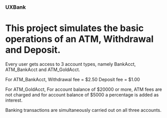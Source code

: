 ### UXBank

# This project simulates the basic operations of an ATM, Withdrawal and Deposit.

Every user gets access to 3 account types, namely
BankAcct, ATM_BankAcct and ATM_GoldAcct.

For ATM_BankAcct,
Withdrawal fee = $2.50
Deposit fee = $1.00

For ATM_GoldAcct,
For account balance of $20000 or more, ATM fees are not charged
and for account balance of $5000 a percentage is added as interest.

Banking transactions are simultaneously carried out on all three accounts.
